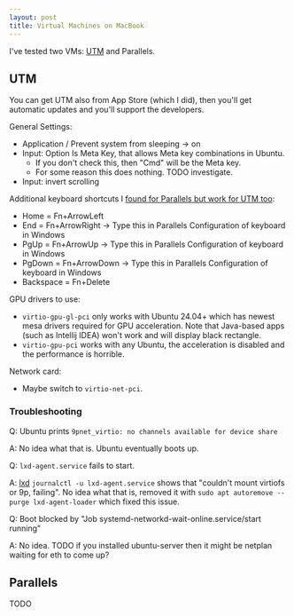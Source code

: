 ```yaml
---
layout: post
title: Virtual Machines on MacBook
---
```


I've tested two VMs: [UTM](https://getutm.app/) and Parallels.

## UTM

You can get UTM also from App Store (which I did), then you'll get automatic updates and you'll
support the developers.

General Settings:

* Application / Prevent system from sleeping -> on
* Input: Option Is Meta Key, that allows Meta key combinations in Ubuntu.
  * If you don't check this, then "Cmd" will be the Meta key.
  * For some reason this does nothing. TODO investigate.
* Input: invert scrolling

Additional keyboard shortcuts I [found for Parallels but work for UTM too](https://forum.parallels.com/threads/keyboard-shortcut-for-home-end.208263/):

* Home = Fn+ArrowLeft
* End = Fn+ArrowRight -> Type this in Parallels Configuration of keyboard in Windows
* PgUp = Fn+ArrowUp -> Type this in Parallels Configuration of keyboard in Windows
* PgDown = Fn+ArrowDown -> Type this in Parallels Configuration of keyboard in Windows
* Backspace = Fn+Delete

GPU drivers to use:

* `virtio-gpu-gl-pci` only works with Ubuntu 24.04+ which has newest mesa drivers required for GPU acceleration. Note that Java-based
  apps (such as Intellij IDEA) won't work and will display black rectangle.
* `virtio-gpu-pci` works with any Ubuntu, the acceleration is disabled and the performance is horrible.

Network card:

* Maybe switch to `virtio-net-pci`.

### Troubleshooting

Q: Ubuntu prints `9pnet_virtio: no channels available for device share`

A: No idea what that is. Ubuntu eventually boots up.

Q: `lxd-agent.service` fails to start.

A: [lxd](https://wiki.archlinux.org/title/LXD)
`journalctl -u lxd-agent.service` shows that "couldn't mount virtiofs or 9p, failing".
No idea what that is, removed it with `sudo apt autoremove --purge lxd-agent-loader` which fixed this issue.

Q: Boot blocked by "Job systemd-networkd-wait-online.service/start running"

A: No idea. TODO if you installed ubuntu-server then it might be netplan waiting for eth to come up?

## Parallels

TODO
